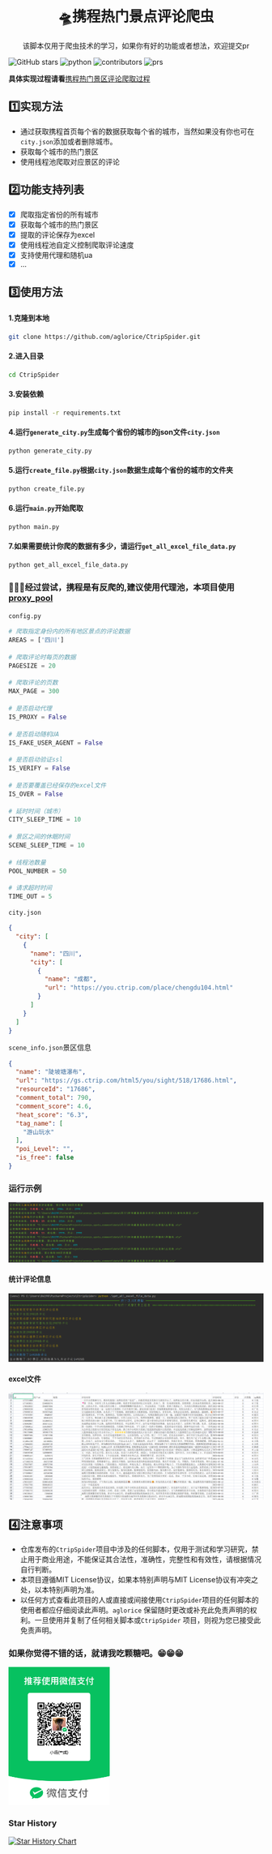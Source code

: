 <div align="center">
    <h1 align="center">
     🛸携程热门景点评论爬虫
    </h1>
<p>该脚本仅用于爬虫技术的学习，如果你有好的功能或者想法，欢迎提交pr</p>
</div>

![GitHub stars](https://img.shields.io/github/stars/aglorice/CtripSpider.svg)
![python](https://img.shields.io/badge/python-3.10-blue)
![contributors](https://badgen.net/github/contributors/aglorice/CtripSpider)
![prs](https://badgen.net/github/prs/aglorice/CtripSpider)

**具体实现过程请看**[携程热门景区评论爬取过程](https://aglorice.cn/posts/Technology/2)
## 1️⃣实现方法

- 通过获取携程首页每个省的数据获取每个省的城市，当然如果没有你也可在`city.json`添加或者删除城市。
- 获取每个城市的热门景区
- 使用线程池爬取对应景区的评论

## 2️⃣功能支持列表

* [x] 爬取指定省份的所有城市
* [x] 获取每个城市的热门景区
* [x] 提取的评论保存为excel
* [x] 使用线程池自定义控制爬取评论速度
* [x] 支持使用代理和随机ua
* [x] ...

## 3️⃣使用方法

#### 1.克隆到本地

```bash
git clone https://github.com/aglorice/CtripSpider.git
```

#### 2.进入目录

```bash
cd CtripSpider
```

#### 3.安装依赖

```bash
pip install -r requirements.txt
```

#### 4.运行`generate_city.py`生成每个省份的城市的json文件`city.json`

```bash
python generate_city.py
```

#### 5.运行`create_file.py`根据`city.json`数据生成每个省份的城市的文件夹

```bash
python create_file.py
```

#### 6.运行`main.py`开始爬取

```bash
python main.py
```
#### 7.如果需要统计你爬的数据有多少，请运行`get_all_excel_file_data.py`

```bash
python get_all_excel_file_data.py
```

### 🐞🐞🐞经过尝试，携程是有反爬的,建议使用代理池，本项目使用[proxy_pool](https://github.com/jhao104/proxy_pool)

`config.py`

```python
# 爬取指定身份内的所有地区景点的评论数据
AREAS = ['四川']

# 爬取评论时每页的数据
PAGESIZE = 20

# 爬取评论的页数
MAX_PAGE = 300

# 是否启动代理
IS_PROXY = False

# 是否启动随机UA
IS_FAKE_USER_AGENT = False

# 是否启动验证ssl
IS_VERIFY = False

# 是否要覆盖已经保存的excel文件
IS_OVER = False

# 延时时间（城市）
CITY_SLEEP_TIME = 10

# 景区之间的休眠时间
SCENE_SLEEP_TIME = 10

# 线程池数量
POOL_NUMBER = 50

# 请求超时时间
TIME_OUT = 5


```

`city.json`

```json
{
  "city": [
    {
      "name": "四川",
      "city": [
        {
          "name": "成都",
          "url": "https://you.ctrip.com/place/chengdu104.html"
        }
      ]
    }
  ]
}
```

`scene_info.json`景区信息

```json
{
  "name": "陡坡塘瀑布",
  "url": "https://gs.ctrip.com/html5/you/sight/518/17686.html",
  "resourceId": "17686",
  "comment_total": 790,
  "comment_score": 4.6,
  "heat_score": "6.3",
  "tag_name": [
    "游山玩水"
  ],
  "poi_Level": "",
  "is_free": false
}
```
### 运行示例
![](img/img.png)
#### 统计评论信息
![](img/img_2.png)
#### excel文件
![](img/img_1.png)


## 4️⃣注意事项

- 仓库发布的`CtripSpider`项目中涉及的任何脚本，仅用于测试和学习研究，禁止用于商业用途，不能保证其合法性，准确性，完整性和有效性，请根据情况自行判断。
- 本项目遵循MIT License协议，如果本特别声明与MIT License协议有冲突之处，以本特别声明为准。
- 以任何方式查看此项目的人或直接或间接使用`CtripSpider`项目的任何脚本的使用者都应仔细阅读此声明。`aglorice` 保留随时更改或补充此免责声明的权利。一旦使用并复制了任何相关脚本或`CtripSpider`
  项目，则视为您已接受此免责声明。

### 如果你觉得不错的话，就请我吃颗糖吧。😁😁😁

<img src="img\img_4.png" alt="img_4" width="200" height="272" />

### Star History

[![Star History Chart](https://api.star-history.com/svg?repos=aglorice/CtripSpider&type=Date)](https://star-history.com/#aglorice/CtripSpider&Date)
